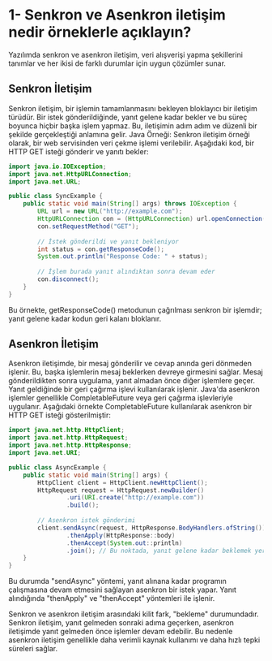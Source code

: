 # 1- Senkron ve Asenkron iletişim nedir örneklerle açıklayın?
Yazılımda senkron ve asenkron iletişim, veri alışverişi yapma şekillerini tanımlar ve her ikisi de farklı durumlar için uygun çözümler sunar.

## Senkron İletişim
Senkron iletişim, bir işlemin tamamlanmasını bekleyen bloklayıcı bir iletişim türüdür. Bir istek gönderildiğinde, yanıt gelene kadar bekler ve bu süreç boyunca hiçbir başka işlem yapmaz. Bu, iletişimin adım adım ve düzenli bir şekilde gerçekleştiği anlamına gelir. Java Örneği: Senkron iletişim örneği olarak, bir web servisinden veri çekme işlemi verilebilir. Aşağıdaki kod, bir HTTP GET isteği gönderir ve yanıtı bekler:
```java
import java.io.IOException;
import java.net.HttpURLConnection;
import java.net.URL;

public class SyncExample {
    public static void main(String[] args) throws IOException {
        URL url = new URL("http://example.com");
        HttpURLConnection con = (HttpURLConnection) url.openConnection();
        con.setRequestMethod("GET");
        
        // İstek gönderildi ve yanıt bekleniyor
        int status = con.getResponseCode();
        System.out.println("Response Code: " + status);
        
        // İşlem burada yanıt alındıktan sonra devam eder
        con.disconnect();
    }
}
```
Bu örnekte, getResponseCode() metodunun çağrılması senkron bir işlemdir; yanıt gelene kadar kodun geri kalanı bloklanır.
## Asenkron İletişim
Asenkron iletişimde, bir mesaj gönderilir ve cevap anında geri dönmeden işlenir. Bu, başka işlemlerin mesaj beklerken devreye girmesini sağlar. Mesaj gönderildikten sonra uygulama, yanıt almadan önce diğer işlemlere geçer. Yanıt geldiğinde bir geri çağırma işlevi kullanılarak işlenir. Java'da asenkron işlemler genellikle CompletableFuture veya geri çağırma işlevleriyle uygulanır. Aşağıdaki örnekte CompletableFuture kullanılarak asenkron bir HTTP GET isteği gösterilmiştir:
```java
import java.net.http.HttpClient;
import java.net.http.HttpRequest;
import java.net.http.HttpResponse;
import java.net.URI;

public class AsyncExample {
    public static void main(String[] args) {
        HttpClient client = HttpClient.newHttpClient();
        HttpRequest request = HttpRequest.newBuilder()
                .uri(URI.create("http://example.com"))
                .build();
        
        // Asenkron istek gönderimi
        client.sendAsync(request, HttpResponse.BodyHandlers.ofString())
                .thenApply(HttpResponse::body)
                .thenAccept(System.out::println)
                .join(); // Bu noktada, yanıt gelene kadar beklemek yerine diğer işlemlere devam edilebilir
    }
}
```
Bu durumda "sendAsync" yöntemi, yanıt alınana kadar programın çalışmasına devam etmesini sağlayan asenkron bir istek yapar. Yanıt alındığında "thenApply" ve "thenAccept" yöntemleri ile işlenir.

Senkron ve asenkron iletişim arasındaki kilit fark, "bekleme" durumundadır. Senkron iletişim, yanıt gelmeden sonraki adıma geçerken, asenkron iletişimde yanıt gelmeden önce işlemler devam edebilir. Bu nedenle asenkron iletişim genellikle daha verimli kaynak kullanımı ve daha hızlı tepki süreleri sağlar.